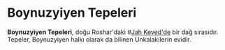 # Boynuzyiyen Tepeleri

**Boynuzyiyen Tepeleri**, doğu Roshar'daki #[Jah Keved'de](locations/jah-keved) bir dağ sırasıdır. Tepeler, Boynuzyiyen halkı olarak da bilinen Unkalakilerin evidir.
